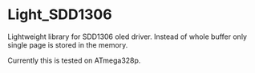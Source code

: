 # Light_SDD1306
Lightweight library for SDD1306 oled driver. Instead of whole buffer only single page is stored in the memory.

Currently this is tested on ATmega328p.

